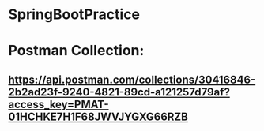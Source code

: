 # SpringBootPractice
# Postman Collection: 
## https://api.postman.com/collections/30416846-2b2ad23f-9240-4821-89cd-a121257d79af?access_key=PMAT-01HCHKE7H1F68JWVJYGXG66RZB